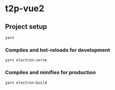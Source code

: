 # t2p-vue2

## Project setup

```
yarn
```

### Compiles and hot-reloads for development

```
yarn electron:serve
```

### Compiles and minifies for production

```
yarn electron:build
```
